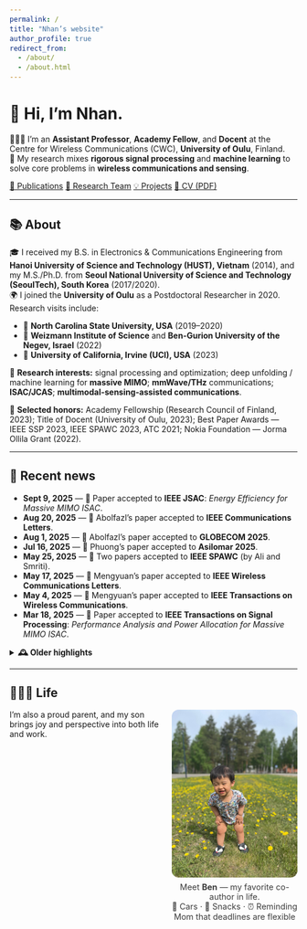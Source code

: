 ```yaml
---
permalink: /
title: "Nhan’s website"
author_profile: true
redirect_from:
  - /about/
  - /about.html
---
```


# 👋 Hi, I’m Nhan.

👨🏻‍🏫 I’m an **Assistant Professor**, **Academy Fellow**, and **Docent** at the Centre for Wireless Communications (CWC), **University of Oulu**, Finland.  
📡 My research mixes **rigorous signal processing** and **machine learning** to solve core problems in **wireless communications and sensing**.

<div class="btn-group" style="margin:0.8rem 0;">
  <a class="btn btn--primary" href="/publications/">📄 Publications</a>
  <a class="btn" href="/portfolio/">👥 Research Team</a>
  <a class="btn" href="/year-archive/">💡 Projects</a>
  <a class="btn" href="https://nhanng9115.github.io/homepage/files/Resume.pdf" target="_blank" rel="noopener">📑 CV (PDF)</a>
</div>

---

## 📚 About
🎓 I received my B.S. in Electronics & Communications Engineering from **Hanoi University of Science and Technology (HUST), Vietnam** (2014), and my M.S./Ph.D. from **Seoul National University of Science and Technology (SeoulTech), South Korea** (2017/2020).  
🌍 I joined the **University of Oulu** as a Postdoctoral Researcher in 2020. Research visits include:  
- 🏫 **North Carolina State University, USA** (2019–2020)  
- 🧪 **Weizmann Institute of Science** and **Ben-Gurion University of the Negev, Israel** (2022)  
- 🌴 **University of California, Irvine (UCI), USA** (2023)

🔬 **Research interests:** signal processing and optimization; deep unfolding / machine learning for **massive MIMO**; **mmWave/THz** communications; **ISAC/JCAS**; **multimodal-sensing-assisted communications**.

🏅 **Selected honors:** Academy Fellowship (Research Council of Finland, 2023); Title of Docent (University of Oulu, 2023); Best Paper Awards — IEEE SSP 2023, IEEE SPAWC 2023, ATC 2021; Nokia Foundation — Jorma Ollila Grant (2022).

---

## 📰 Recent news
- **Sept 9, 2025** — 📑 Paper accepted to **IEEE JSAC**: *Energy Efficiency for Massive MIMO ISAC*.  
- **Aug 20, 2025** — 🎉 Abolfazl’s paper accepted to **IEEE Communications Letters**.  
- **Aug 1, 2025** — 🎉 Abolfazl’s paper accepted to **GLOBECOM 2025**.  
- **Jul 16, 2025** — 🎉 Phuong’s paper accepted to **Asilomar 2025**.  
- **May 25, 2025** — 🎉 Two papers accepted to **IEEE SPAWC** (by Ali and Smriti).  
- **May 17, 2025** — 🎉 Mengyuan’s paper accepted to **IEEE Wireless Communications Letters**.  
- **May 4, 2025** — 🎉 Mengyuan’s paper accepted to **IEEE Transactions on Wireless Communications**.  
- **Mar 18, 2025** — 📑 Paper accepted to **IEEE Transactions on Signal Processing**: *Performance Analysis and Power Allocation for Massive MIMO ISAC*.  

<details>
<summary><strong>🕰️ Older highlights</strong></summary>

- **Dec 21, 2024** — Three papers accepted to **IEEE WCNC**.  
- **Dec 20, 2024** — Two papers accepted to **IEEE ICASSP**.  
- **Dec 12, 2024** — EuCAP 2025 acceptance (ML-Assisted RIS for ISAC).  
- **Oct 24, 2024** — TSP paper listed among SPS Top 25 downloads (Sep 2023–Sep 2024).  
- **Sep–Jul 2024** — Multiple acceptances: T-VT, JSTSP SI (ISAC), Globecom, Asilomar, SPAWC.  
- **Earlier (2021–2023)** — Best Paper Awards (SSP, SPAWC, ATC); major acceptances in TWC, TSP, VTM; Academy Fellowship awarded (2023).  

</details>

---

## 👨‍👩‍👦 Life
<div style="float:right; width:220px; margin:0 0 1rem 1rem; text-align:center;">
  <img src="/images/Ben.jpg" alt="Ben smiling outdoors" style="border-radius:12px; max-width:100%; height:auto;">
  <div style="font-size:0.9rem; opacity:0.85; margin-top:0.3rem;">
    Meet <strong>Ben</strong> — my favorite co-author in life.<br>
    🚗 Cars · 🍪 Snacks · ⏰ Reminding Mom that deadlines are flexible
  </div>
</div>

I’m also a proud parent, and my son brings joy and perspective into both life and work.

<div style="clear:both;"></div>
